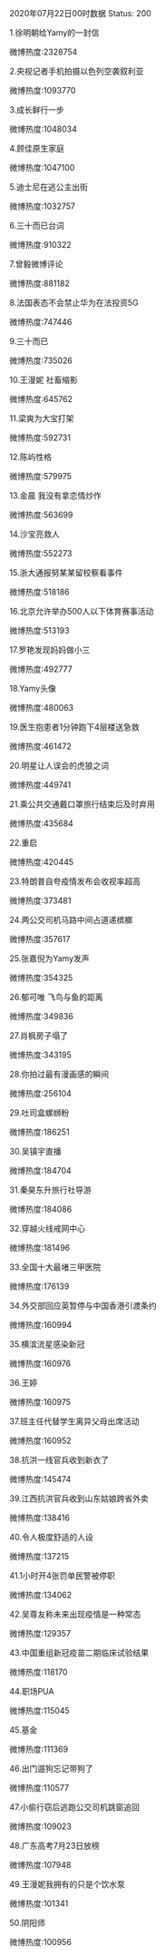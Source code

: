 2020年07月22日00时数据
Status: 200

1.徐明朝给Yamy的一封信

微博热度:2328754

2.央视记者手机拍摄以色列空袭叙利亚

微博热度:1093770

3.成长鲜行一步

微博热度:1048034

4.顾佳原生家庭

微博热度:1047100

5.迪士尼在逃公主出街

微博热度:1032757

6.三十而已台词

微博热度:910322

7.曾毅微博评论

微博热度:881182

8.法国表态不会禁止华为在法投资5G

微博热度:747446

9.三十而已

微博热度:735026

10.王漫妮 社畜缩影

微博热度:645762

11.梁爽为大宝打架

微博热度:592731

12.陈屿性格

微博热度:579975

13.金晨 我没有拿恋情炒作

微博热度:563699

14.沙宝亮救人

微博热度:552273

15.浙大通报努某某留校察看事件

微博热度:518186

16.北京允许举办500人以下体育赛事活动

微博热度:513193

17.罗艳发现妈妈做小三

微博热度:492777

18.Yamy头像

微博热度:480063

19.医生抱患者1分钟跑下4层楼送急救

微博热度:461472

20.明星让人误会的虎狼之词

微博热度:449741

21.乘公共交通戴口罩旅行结束后及时弃用

微博热度:435684

22.重启

微博热度:420445

23.特朗普自夸疫情发布会收视率超高

微博热度:373481

24.两公交司机马路中间占道递槟榔

微博热度:357617

25.张嘉倪为Yamy发声

微博热度:354325

26.郁可唯 飞鸟与鱼的距离

微博热度:349836

27.肖枫房子塌了

微博热度:343195

28.你拍过最有漫画感的瞬间

微博热度:256104

29.吐司盒螺蛳粉

微博热度:186251

30.吴镇宇直播

微博热度:184704

31.秦昊东升旅行社导游

微博热度:184086

32.穿越火线戒网中心

微博热度:181496

33.全国十大最堵三甲医院

微博热度:176139

34.外交部回应英暂停与中国香港引渡条约

微博热度:160994

35.横滨流星感染新冠

微博热度:160976

36.王婷

微博热度:160975

37.班主任代替学生离异父母出席活动

微博热度:160952

38.抗洪一线官兵收到新衣了

微博热度:145474

39.江西抗洪官兵收到山东姑娘跨省外卖

微博热度:138416

40.令人极度舒适的人设

微博热度:137215

41.1小时开4张罚单民警被停职

微博热度:134062

42.吴尊友称未来出现疫情是一种常态

微博热度:129357

43.中国重组新冠疫苗二期临床试验结果

微博热度:118170

44.职场PUA

微博热度:115045

45.基金

微博热度:111369

46.出门遛狗忘记带狗了

微博热度:110577

47.小偷行窃后逃跑公交司机跳窗追回

微博热度:109023

48.广东高考7月23日放榜

微博热度:107948

49.王漫妮我拥有的只是个饮水泵

微博热度:101341

50.阴阳师

微博热度:100956

